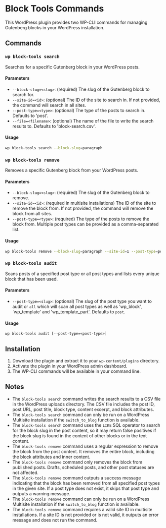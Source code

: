 # Block Tools Commands

This WordPress plugin provides two WP-CLI commands for managing Gutenberg blocks in your WordPress installation.

## Commands

### `wp block-tools search`

Searches for a specific Gutenberg block in your WordPress posts.

#### Parameters

- `--block-slug=<slug>`: (required) The slug of the Gutenberg block to search for.
- `--site-id=<id>`: (optional) The ID of the site to search in. If not provided, the command will search in all sites.
- `--post-type=<type>`: (optional) The type of the posts to search in. Defaults to 'post'.
- `--file=<filename>`: (optional) The name of the file to write the search results to. Defaults to 'block-search.csv'.

#### Usage

```bash
wp block-tools search --block-slug=paragraph
```

### `wp block-tools remove`

Removes a specific Gutenberg block from your WordPress posts.

#### Parameters

- `--block-slug=<slug>`: (required) The slug of the Gutenberg block to remove.
- `--site-id=<id>`: (required in multisite installations) The ID of the site to remove the block from. If not provided, the command will remove the block from all sites.
- `--post-type=<type>`: (required) The type of the posts to remove the block from. Multiple post types can be provided as a comma-separated list.

#### Usage

```bash
wp block-tools remove --block-slug=paragraph --site-id=1 --post-type=post,page
```
### `wp block-tools audit`

Scans posts of a specified post type or all post types and lists every unique block that has been used.

#### Parameters

- `--post-type=<slug>`: (optional) The slug of the post type you want to audit or `all` which will scan all post types as well as 'wp_block', 'wp_template' and 'wp_template_part'. Defaults to `post`.

#### Usage

`wp block-tools audit [--post-type=<post-type>]`


## Installation

1. Download the plugin and extract it to your `wp-content/plugins` directory.
2. Activate the plugin in your WordPress admin dashboard.
3. The WP-CLI commands will be available in your command line.

## Notes

- The `block-tools search` command writes the search results to a CSV file in the WordPress uploads directory. The CSV file includes the post ID, post URL, post title, block type, content excerpt, and block attributes.
- The `block-tools search` command can only be run on a WordPress Multisite installation if the `switch_to_blog` function is available.
- The `block-tools search` command uses the `LIKE` SQL operator to search for the block slug in the post content, so it may return false positives if the block slug is found in the content of other blocks or in the text content.
- The `block-tools remove` command uses a regular expression to remove the block from the post content. It removes the entire block, including the block attributes and inner content.
- The `block-tools remove` command only removes the block from published posts. Drafts, scheduled posts, and other post statuses are not affected.
- The `block-tools remove` command outputs a success message indicating that the block has been removed from all specified post types in the given site. If a post type does not exist, it skips that post type and outputs a warning message.
- The `block-tools remove` command can only be run on a WordPress Multisite installation if the `switch_to_blog` function is available.
- The `block-tools remove` command requires a valid site ID in multisite installations. If a site ID is not provided or is not valid, it outputs an error message and does not run the command.
